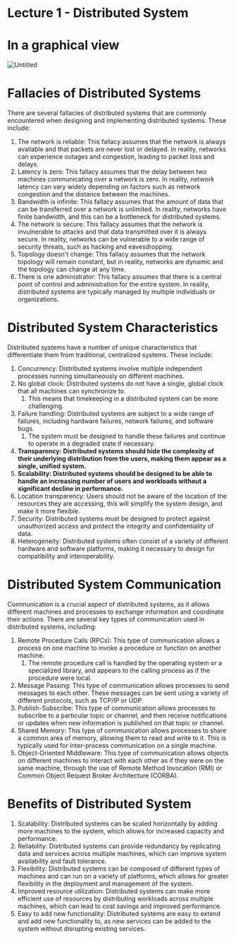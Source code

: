 # Lecture 1 - Distributed System

# In a graphical view

![Untitled](Lecture%201%20-%20Distributed%20System%206e7fc216b6794e93b1ee4eb51dfa75e9/Untitled.png)

# Fallacies of Distributed Systems

There are several fallacies of distributed systems that are commonly encountered when designing and implementing distributed systems. These include:

1. The network is reliable: This fallacy assumes that the network is always available and that packets are never lost or delayed. In reality, networks can experience outages and congestion, leading to packet loss and delays.
2. Latency is zero: This fallacy assumes that the delay between two machines communicating over a network is zero. In reality, network latency can vary widely depending on factors such as network congestion and the distance between the machines.
3. Bandwidth is infinite: This fallacy assumes that the amount of data that can be transferred over a network is unlimited. In reality, networks have finite bandwidth, and this can be a bottleneck for distributed systems.
4. The network is secure: This fallacy assumes that the network is invulnerable to attacks and that data transmitted over it is always secure. In reality, networks can be vulnerable to a wide range of security threats, such as hacking and eavesdropping.
5. Topology doesn't change: This fallacy assumes that the network topology will remain constant, but in reality, networks are dynamic and the topology can change at any time.
6. There is one administrator: This fallacy assumes that there is a central point of control and administration for the entire system. In reality, distributed systems are typically managed by multiple individuals or organizations.

# Distributed System Characteristics

Distributed systems have a number of unique characteristics that differentiate them from traditional, centralized systems. These include:

1. Concurrency: Distributed systems involve multiple independent processes running simultaneously on different machines.
2. No global clock: Distributed systems do not have a single, global clock that all machines can synchronize to.
    1. This means that timekeeping in a distributed system can be more challenging.
3. Failure handling: Distributed systems are subject to a wide range of failures, including hardware failures, network failures, and software bugs.
    1. The system must be designed to handle these failures and continue to operate in a degraded state if necessary.
4. **Transparency: Distributed systems should hide the complexity of their underlying distribution from the users, making them appear as a single, unified system.**
5. **Scalability: Distributed systems should be designed to be able to handle an increasing number of users and workloads without a significant decline in performance.**
6. Location transparency: Users should not be aware of the location of the resources they are accessing, this will simplify the system design, and make it more flexible.
7. Security: Distributed systems must be designed to protect against unauthorized access and protect the integrity and confidentiality of data.
8. Heterogeneity: Distributed systems often consist of a variety of different hardware and software platforms, making it necessary to design for compatibility and interoperability.

# Distributed System Communication

Communication is a crucial aspect of distributed systems, as it allows different machines and processes to exchange information and coordinate their actions. There are several key types of communication used in distributed systems, including:

1. Remote Procedure Calls (RPCs): This type of communication allows a process on one machine to invoke a procedure or function on another machine.
    1.  The remote procedure call is handled by the operating system or a specialized library, and appears to the calling process as if the procedure were local.
2. Message Passing: This type of communication allows processes to send messages to each other. These messages can be sent using a variety of different protocols, such as TCP/IP or UDP.
3. Publish-Subscribe: This type of communication allows processes to subscribe to a particular topic or channel, and then receive notifications or updates when new information is published on that topic or channel.
4. Shared Memory: This type of communication allows processes to share a common area of memory, allowing them to read and write to it. This is typically used for inter-process communication on a single machine.
5. Object-Oriented Middleware: This type of communication allows objects on different machines to interact with each other as if they were on the same machine, through the use of Remote Method Invocation (RMI) or Common Object Request Broker Architecture (CORBA).

# Benefits of Distributed System

1. Scalability: Distributed systems can be scaled horizontally by adding more machines to the system, which allows for increased capacity and performance.
2. Reliability: Distributed systems can provide redundancy by replicating data and services across multiple machines, which can improve system availability and fault tolerance.
3. Flexibility: Distributed systems can be composed of different types of machines and can run on a variety of platforms, which allows for greater flexibility in the deployment and management of the system.
4. Improved resource utilization: Distributed systems can make more efficient use of resources by distributing workloads across multiple machines, which can lead to cost savings and improved performance.
5. Easy to add new functionality: Distributed systems are easy to extend and add new functionality to, as new services can be added to the system without disrupting existing services.